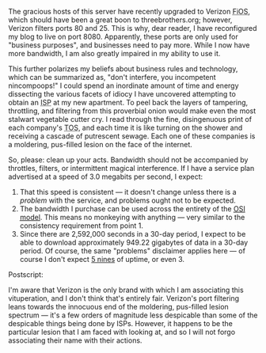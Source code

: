 The gracious hosts of this server have recently upgraded to Verizon <acronym title="Fiber Optic Service">FiOS</acronym>, which should have been a great boon to threebrothers.org; however, Verizon filters ports 80 and 25.  This is why, dear reader, I have reconfigured my blog to live on port 8080.  Apparently, these ports are only used for &quot;business purposes&quot;, and businesses need to pay more.  While I now have more bandwidth, I am also greatly impaired in my ability to use it.

This further polarizes my beliefs about business rules and technology, which can be summarized as, "don't interfere, you incompetent nincompoops!"  I could spend an inordinate amount of time and energy dissecting the various facets of idiocy I have uncovered attempting to obtain an <acronym title="Internet Service Provider">ISP</acronym> at my new apartment.  To peel back the layers of tampering, throttling, and filtering from this proverbial onion would make even the most stalwart vegetable cutter cry.  I read through the fine, disingenuous print of each company's <acronym title="Terms of Service">TOS</acronym>, and each time it is like turning on the shower and receiving a cascade of putrescent sewage.  Each one of these companies is a moldering, pus-filled lesion on the face of the internet.

So, please: clean up your acts.  Bandwidth should not be accompanied by throttles, filters, or intermittent magical interference.  If I have a service plan advertised at a speed of 3.0 megabits per second, I expect:

<ol>
  <li>That this speed is consistent &mdash; it doesn't change unless there is a <em>problem</em> with the service, and problems ought not to be expected.</li>
  <li>The bandwidth I purchase can be used across the entirety of the <a href="http://en.wikipedia.org/wiki/OSI_model"><acronym title="Open Systems Interconnection Basic Reference Model">OSI model</acronym></a>. This means no monkeying with anything &mdash; very similar to the consistency requirement from point 1.</li>
  <li>Since there are 2,592,000 seconds in a 30-day period, I expect to be able to download approximately 949.22 gigabytes of data in a 30-day period.  Of course, the same &quot;problems&quot; disclaimer applies here &mdash; of course I don't expect <a href="http://en.wikipedia.org/wiki/Myth_of_the_nines">5 nines</a> of uptime, or even 3.</li>
</ol>


Postscript:

I'm aware that Verizon is the only brand with which I am associating this vituperation, and I don't think that's entirely fair.  Verizon's port filtering leans towards the innocuous end of the moldering, pus-filled lesion spectrum &mdash; it's a few orders of magnitude less despicable than some of the despicable things being done by ISPs.  However, it happens to be the particular lesion that I am faced with looking at, and so I will not forgo associating their name with their actions.